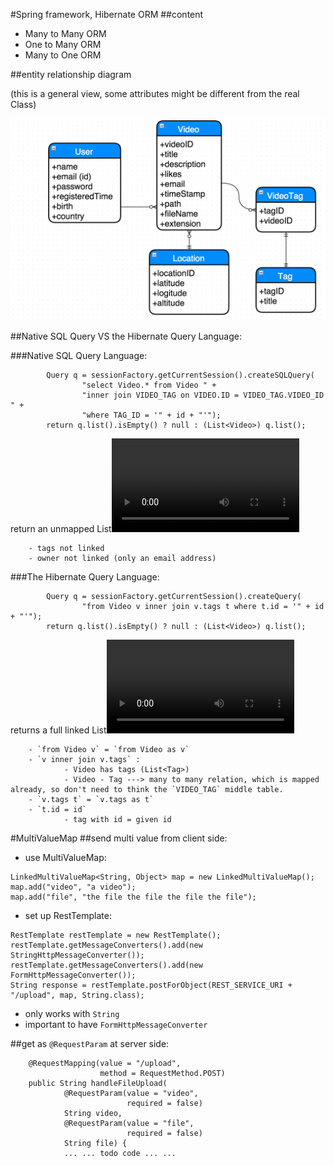 #Spring framework, Hibernate ORM
##content

- Many to Many ORM
- One to Many ORM
- Many to One ORM

##entity relationship diagram

(this is a general view, some attributes might be different from the real Class)

![entity relationship diagram](doc/orm.png)

##Native SQL Query VS the Hibernate Query Language:

###Native SQL Query Language:

```
        Query q = sessionFactory.getCurrentSession().createSQLQuery(
                "select Video.* from Video " +
                "inner join VIDEO_TAG on VIDEO.ID = VIDEO_TAG.VIDEO_ID " +
                "where TAG_ID = '" + id + "'");
        return q.list().isEmpty() ? null : (List<Video>) q.list();
```
return an unmapped List<Video> object which is directly form the 'VIDEO' table,
        
        - tags not linked
        - owner not linked (only an email address)


###The Hibernate Query Language:


```
        Query q = sessionFactory.getCurrentSession().createQuery(
                "from Video v inner join v.tags t where t.id = '" + id + "'");
        return q.list().isEmpty() ? null : (List<Video>) q.list();
```

returns a full linked List<video> object with its tags and owner information.

        - `from Video v` = `from Video as v`
        - `v inner join v.tags` : 
                - Video has tags (List<Tag>) 
                - Video - Tag ---> many to many relation, which is mapped already, so don't need to think the `VIDEO_TAG` middle table.
        - `v.tags t` = `v.tags as t`
        - `t.id = id`
                - tag with id = given id
   
#MultiValueMap
##send multi value from client side:
- use MultiValueMap:

```
LinkedMultiValueMap<String, Object> map = new LinkedMultiValueMap();
map.add("video", "a video");
map.add("file", "the file the file the file the file");
```

- set up RestTemplate: 

```
RestTemplate restTemplate = new RestTemplate();
restTemplate.getMessageConverters().add(new StringHttpMessageConverter());
restTemplate.getMessageConverters().add(new FormHttpMessageConverter());
String response = restTemplate.postForObject(REST_SERVICE_URI + "/upload", map, String.class);
```

- only works with `String`
- important to have `FormHttpMessageConverter`

##get as `@RequestParam` at server side:

```
    @RequestMapping(value = "/upload",
                    method = RequestMethod.POST)
    public String handleFileUpload(
            @RequestParam(value = "video",
                          required = false)
            String video,
            @RequestParam(value = "file",
                          required = false)
            String file) {
            ... ... todo code ... ...
```
